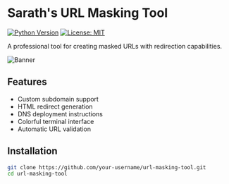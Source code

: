 # Sarath's URL Masking Tool

[![Python Version](https://img.shields.io/badge/python-3.6%2B-blue)](https://www.python.org/)
[![License: MIT](https://img.shields.io/badge/License-MIT-yellow.svg)](https://opensource.org/licenses/MIT)

A professional tool for creating masked URLs with redirection capabilities.

![Banner](docs/screenshot.png)

## Features
- Custom subdomain support
- HTML redirect generation
- DNS deployment instructions
- Colorful terminal interface
- Automatic URL validation

## Installation
```bash
git clone https://github.com/your-username/url-masking-tool.git
cd url-masking-tool
